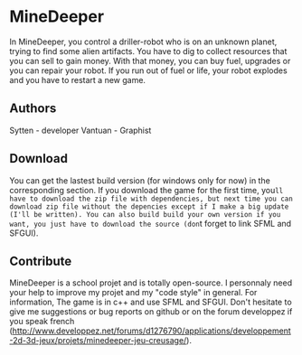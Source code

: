 MineDeeper
==========

In MineDeeper, you control a driller-robot who is on an unknown planet, trying to find some alien artifacts.
You have to dig to collect resources that you can sell to gain money. With that money, you can buy fuel, upgrades
or you can repair your robot. If you run out of fuel or life, your robot explodes and you have to restart a new game.

Authors
-------
Sytten - developer
Vantuan - Graphist

Download
--------
You can get the lastest build version (for windows only for now) in the corresponding section.
If you download the game for the first time, you`ll have to download the zip file with dependencies, but next
time you can download zip file without the depencies except if I make a big update (I'll be written).
You can also build build your own version if you want, you just have to download the source
(don`t forget to link SFML and SFGUI).

Contribute
--------
MineDeeper is a school projet and is totally open-source. I personnaly need your help to improve my projet
and my "code style" in general. For information, The game is in c++ and use SFML and SFGUI.
Don't hesitate to give me suggestions or bug reports on github or on the forum developpez if you speak french 
(http://www.developpez.net/forums/d1276790/applications/developpement-2d-3d-jeux/projets/minedeeper-jeu-creusage/).
